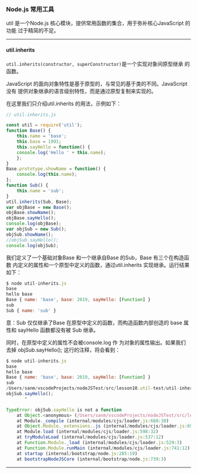 ### Node.js 常用工具
util 是一个Node.js 核心模块，提供常用函数的集合，用于弥补核心JavaScript 的功能 过于精简的不足。

---
#### util.inherits
`util.inherits(constructor, superConstructor)`是一个实现对象间原型继承 的函数。

JavaScript 的面向对象特性是基于原型的，与常见的基于类的不同。JavaScript 没有 提供对象继承的语言级别特性，而是通过原型复制来实现的。

在这里我们只介绍util.inherits 的用法，示例如下：
```js
// util-inherits.js

const util = require('util'); 
function Base() { 
    this.name = 'base'; 
    this.base = 1991; 
    this.sayHello = function() { 
    console.log('Hello ' + this.name); 
    }; 
} 
Base.prototype.showName = function() { 
    console.log(this.name);
}; 
function Sub() { 
    this.name = 'sub'; 
} 
util.inherits(Sub, Base); 
var objBase = new Base(); 
objBase.showName(); 
objBase.sayHello(); 
console.log(objBase); 
var objSub = new Sub(); 
objSub.showName(); 
//objSub.sayHello(); 
console.log(objSub); 
```
我们定义了一个基础对象Base 和一个继承自Base 的Sub，Base 有三个在构造函数 内定义的属性和一个原型中定义的函数，通过util.inherits 实现继承。运行结果如下：
```js
$ node util-inherits.js
base
hello base
Base { name: 'base', base: 2019, sayHello: [Function] }
sub
Sub { name: 'sub' }
```
意：Sub 仅仅继承了Base 在原型中定义的函数，而构造函数内部创造的 base 属 性和 sayHello 函数都没有被 Sub 继承。

同时，在原型中定义的属性不会被console.log 作 为对象的属性输出。如果我们去掉 objSub.sayHello(); 这行的注释，将会看到：
```js
$ node util-inherits.js
base
hello base
Base { name: 'base', base: 2019, sayHello: [Function] }
sub
/Users/sanm/vscodeProjects/nodeJSTest/src/lesson10.util-test/util-inherits.js:28
objSub.sayHello();
       ^

TypeError: objSub.sayHello is not a function
    at Object.<anonymous> (/Users/sanm/vscodeProjects/nodeJSTest/src/lesson10.util-test/util-inherits.js:28:8)
    at Module._compile (internal/modules/cjs/loader.js:688:30)
    at Object.Module._extensions..js (internal/modules/cjs/loader.js:699:10)
    at Module.load (internal/modules/cjs/loader.js:598:32)
    at tryModuleLoad (internal/modules/cjs/loader.js:537:12)
    at Function.Module._load (internal/modules/cjs/loader.js:529:3)
    at Function.Module.runMain (internal/modules/cjs/loader.js:741:12)
    at startup (internal/bootstrap/node.js:285:19)
    at bootstrapNodeJSCore (internal/bootstrap/node.js:739:3)
```
---